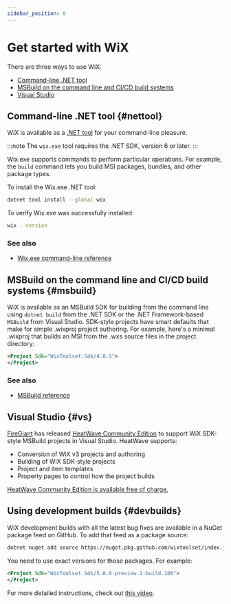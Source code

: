 ```yaml
---
sidebar_position: 0
---
```


# Get started with WiX

There are three ways to use WiX:

- [Command-line .NET tool](#nettool)
- [MSBuild on the command line and CI/CD build systems](#msbuild)
- [Visual Studio](#vs)


## Command-line .NET tool {#nettool}

WiX is available as a [.NET tool](https://learn.microsoft.com/en-us/dotnet/core/tools/global-tools) for your command-line pleasure.

:::note
The `wix.exe` tool requires the .NET SDK, version 6 or later.
:::

Wix.exe supports commands to perform particular operations. For example, the `build` command lets you build MSI packages, bundles, and other package types.

To install the Wix.exe .NET tool:

```sh
dotnet tool install --global wix
```

To verify Wix.exe was successfully installed:

```sh
wix --version
```

### See also
- [Wix.exe command-line reference](./tools/wixexe.md)


## MSBuild on the command line and CI/CD build systems {#msbuild}

WiX is available as an MSBuild SDK for building from the command line using `dotnet build` from the .NET SDK or the .NET Framework-based `MSBuild` from Visual Studio. SDK-style projects have smart defaults that make for simple .wixproj project authoring. For example, here's a minimal .wixproj that builds an MSI from the .wxs source files in the project directory:

```xml
<Project Sdk="WixToolset.Sdk/4.0.5">
</Project>
```

### See also
- [MSBuild reference](./tools/msbuild.md)


## Visual Studio {#vs}

[FireGiant](https://www.firegiant.com/) has released [HeatWave Community Edition][heatwave] to support WiX SDK-style MSBuild projects in Visual Studio. HeatWave supports:

- Conversion of WiX v3 projects and authoring
- Building of WiX SDK-style projects
- Project and item templates
- Property pages to control how the project builds

[HeatWave Community Edition is available free of charge.][heatwave]


[heatwave]: https://www.firegiant.com/wix/heatwave/


## Using development builds {#devbuilds}

WiX development builds with all the latest bug fixes are available in a NuGet package feed on GitHub. To add that feed as a package source:

```sh
dotnet nuget add source https://nuget.pkg.github.com/wixtoolset/index.json -n wixtoolset -u <username> -p <access-token>
```

You need to use exact versions for those packages. For example:

```xml
<Project Sdk="WixToolset.Sdk/5.0.0-preview.1-build.106">
</Project>
```

For more detailed instructions, check out [this video](https://youtu.be/2iIjq6zt6z0).
